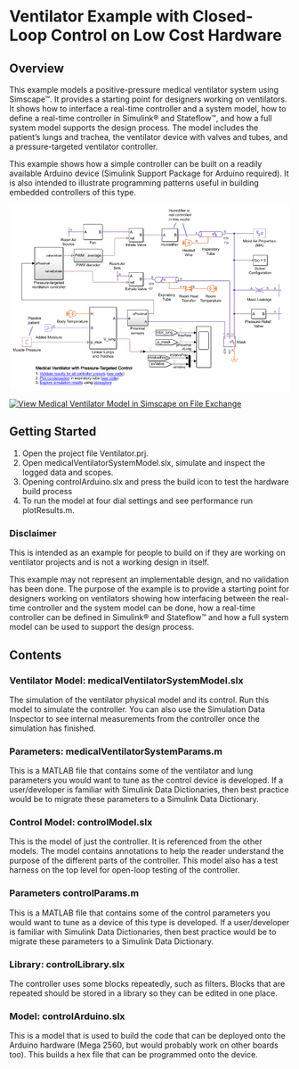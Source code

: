 # **Ventilator Example with Closed-Loop Control on Low Cost Hardware**
## **Overview**
This example models a positive-pressure medical ventilator system using Simscape™. It provides a starting point for designers working on ventilators. It shows how to interface a real-time controller and a system model, how to define a real-time controller in Simulink® and Stateflow™, and how a full system model supports the design process. The model includes the patient’s lungs and trachea, the ventilator device with valves and tubes, and a pressure-targeted ventilator controller.

This example shows how a simple controller can be built on a readily available Arduino device (Simulink Support Package for Arduino required). It is also intended to illustrate programming patterns useful in building embedded controllers of this type.

![](html/plotResults_01.png)

[![View Medical Ventilator Model in Simscape on File Exchange](https://www.mathworks.com/matlabcentral/images/matlab-file-exchange.svg)](https://www.mathworks.com/matlabcentral/fileexchange/75012-medical-ventilator-model-in-simscape)

## **Getting Started**
1. Open the project file Ventilator.prj. 
2. Open medicalVentilatorSystemModel.slx, simulate and inspect the logged data and scopes. 
3. Opening controlArduino.slx and press the build icon to test the hardware build process
4. To run the model at four dial settings and see performance run plotResults.m.

### **Disclaimer**
This is intended as an example for people to build on if they are working on ventilator projects and is not a working design in itself.

This example may not represent an implementable design, and no validation has been done. The purpose of the example is to provide a starting point for designers working on ventilators showing how interfacing between the real-time controller and the system model can be done, how a real-time controller can be defined in Simulink® and Stateflow™ and how a full system model can be used to support the design process.

## **Contents**

### **Ventilator Model: medicalVentilatorSystemModel.slx**
The simulation of the ventilator physical model and its control. Run this model to simulate the controller. You can also use the Simulation Data Inspector to see internal measurements from the controller once the simulation has finished.

### **Parameters: medicalVentilatorSystemParams.m**
This is a MATLAB file that contains some of the ventilator and lung parameters you would want to tune as the control device is developed. If a user/developer is familiar with Simulink Data Dictionaries, then best practice would be to migrate these parameters to a Simulink Data Dictionary.

### **Control Model: controlModel.slx**
This is the model of just the controller. It is referenced from the other models. The model contains annotations to help the reader understand the purpose of the different parts of the controller. This model also has a test harness on the top level for open-loop testing of the controller.

### **Parameters controlParams.m**
This is a MATLAB file that contains some of the control parameters you would want to tune as a device of this type is developed. If a user/developer is familiar with Simulink Data Dictionaries, then best practice would be to migrate these parameters to a Simulink Data Dictionary.

### **Library: controlLibrary.slx**
The controller uses some blocks repeatedly, such as filters. Blocks that are repeated should be stored in a library so they can be edited in one place.
 
### **Model: controlArduino.slx**
This is a model that is used to build the code that can be deployed onto the Arduino hardware (Mega 2560, but would probably work on other boards too). This builds a hex file that can be programmed onto the device.
